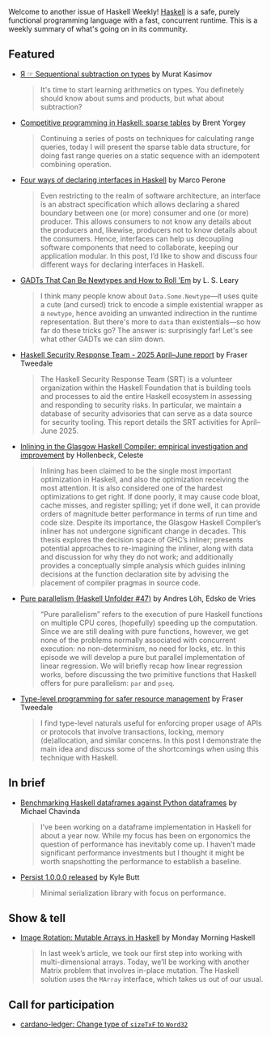 Welcome to another issue of Haskell Weekly!
[Haskell](https://www.haskell.org) is a safe, purely functional programming language with a fast, concurrent runtime.
This is a weekly summary of what's going on in its community.

## Featured

- [Я ☞ Sequentional subtraction on types](https://muratkasimov.art/Ya/Articles/Sequentional-subtraction-on-types) by Murat Kasimov
  > It's time to start learning arithmetics on types. You definetely should know about sums and products, but what about subtraction?
  
- [Competitive programming in Haskell: sparse tables](https://byorgey.github.io/blog/posts/2025/07/18/sparse-table.html) by Brent Yorgey
  > Continuing a series of posts on techniques for calculating range queries, today I will present the sparse table data structure, for doing fast range queries on a static sequence with an idempotent combining operation.
  
- [Four ways of declaring interfaces in Haskell](https://marcosh.github.io/post/2025/07/22/four-ways-of-declaring-interfaces-in-haskell.html) by Marco Perone
  > Even restricting to the realm of software architecture, an interface is an abstract specification which allows declaring a shared boundary between one (or more) consumer and one (or more) producer. This allows consumers to not know any details about the producers and, likewise, producers not to know details about the consumers. Hence, interfaces can help us decoupling software components that need to collaborate, keeping our application modular. In this post, I’d like to show and discuss four different ways for declaring interfaces in Haskell.
  
- [GADTs That Can Be Newtypes and How to Roll 'Em](https://gist.github.com/LSLeary/dd52b3086eb153e3c99e578f19eec1ee) by L. S. Leary
  > I think many people know about `Data.Some.Newtype`⁠—⁠it uses quite a cute (and cursed) trick to encode a simple existential wrapper as a `newtype`, hence avoiding an unwanted indirection in the runtime representation. But there's more to `data` than existentials⁠—⁠so how far do these tricks go? The answer is: surprisingly far! Let's see what other GADTs we can slim down.
  
- [Haskell Security Response Team - 2025 April–June report](https://discourse.haskell.org/t/haskell-security-response-team-2025-april-june-report/12496) by Fraser Tweedale
  > The Haskell Security Response Team (SRT) is a volunteer organization within the Haskell Foundation that is building tools and processes to aid the entire Haskell ecosystem in assessing and responding to security risks. In particular, we maintain a database of security advisories that can serve as a data source for security tooling. This report details the SRT activities for April–June 2025.
  
- [Inlining in the Glasgow Haskell Compiler: empirical investigation and improvement](https://era.ed.ac.uk/handle/1842/43690) by Hollenbeck, Celeste
  > Inlining has been claimed to be the single most important optimization in Haskell, and also the optimization receiving the most attention. It is also considered one of the hardest optimizations to get right. If done poorly, it may cause code bloat, cache misses, and register spilling; yet if done well, it can provide orders of magnitude better performance in terms of run time and code size. Despite its importance, the Glasgow Haskell Compiler’s inliner has not undergone significant change in decades. This thesis explores the decision space of GHC’s inliner; presents potential approaches to re-imagining the inliner, along with data and discussion for why they do not work; and additionally provides a conceptually simple analysis which guides inlining decisions at the function declaration site by advising the placement of compiler pragmas in source code.

- [Pure parallelism (Haskell Unfolder #47)](https://well-typed.com/blog/2025/07/haskell-unfolder-episode-47-pure-parallelism/) by Andres Löh, Edsko de Vries
  > “Pure parallelism” refers to the execution of pure Haskell functions on multiple CPU cores, (hopefully) speeding up the computation. Since we are still dealing with pure functions, however, we get none of the problems normally associated with concurrent execution: no non-determinism, no need for locks, etc. In this episode we will develop a pure but parallel implementation of linear regression. We will briefly recap how linear regression works, before discussing the two primitive functions that Haskell offers for pure parallelism: `par` and `pseq`.
  
- [Type-level programming for safer resource management](https://frasertweedale.github.io/blog-fp/posts/2025-07-19-type-nats-and-constraints.html) by Fraser Tweedale
  > I find type-level naturals useful for enforcing proper usage of APIs or protocols that involve transactions, locking, memory (de)allocation, and similar concerns. In this post I demonstrate the main idea and discuss some of the shortcomings when using this technique with Haskell.

## In brief

- [Benchmarking Haskell dataframes against Python dataframes](https://mchav.github.io/benchmarking-haskell-dataframes/) by Michael Chavinda
  > I’ve been working on a dataframe implementation in Haskell for about a year now. While my focus has been on ergonomics the question of performance has inevitably come up. I haven’t made significant performance investments but I thought it might be worth snapshotting the performance to establish a baseline.

- [Persist 1.0.0.0 released](https://discourse.haskell.org/t/persist-1-0-0-0-released/12489) by Kyle Butt
  > Minimal serialization library with focus on performance.

## Show & tell

- [Image Rotation: Mutable Arrays in Haskell](https://mmhaskell.com/blog/2025/7/21/image-rotation-mutable-arrays-in-haskell) by Monday Morning Haskell
  > In last week’s article, we took our first step into working with multi-dimensional arrays. Today, we’ll be working with another Matrix problem that involves in-place mutation. The Haskell solution uses the `MArray` interface, which takes us out of our usual.

## Call for participation

- [cardano-ledger: Change type of `sizeTxF` to `Word32`](https://github.com/IntersectMBO/cardano-ledger/issues/5181)

